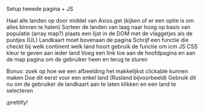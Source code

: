 Setup tweede pagina + JS

Haal alle landen op door middel van Axios.get (kijken of er een optie is om alles binnen te halen)
Sorteer de landen van laag naar hoog op basis van populatie (array map?)
plaats een lijst in de DOM met de vlaggetjes als de puntjes (UL)
Landkaart moet bovenaan de pagina
Schrijf een functie die checkt bij welk continent welk land hoort
gebruik de functie om icm JS CSS kleur te geven aan ieder land
Voeg een link toe aan de hoofdpagina en aan de map pagina om de gebruiker heen en terug te sturen

Bonus:
zoek op hoe we een afbeelding het makkelijkst clickable kunnen maken
Doe dit eerst voor een enkel land (Rusland bijvoorbeeld)
Gebruik dit nu om de gebruiker de landkaart aan te laten klikken en een land te selecteren

¡prettify!